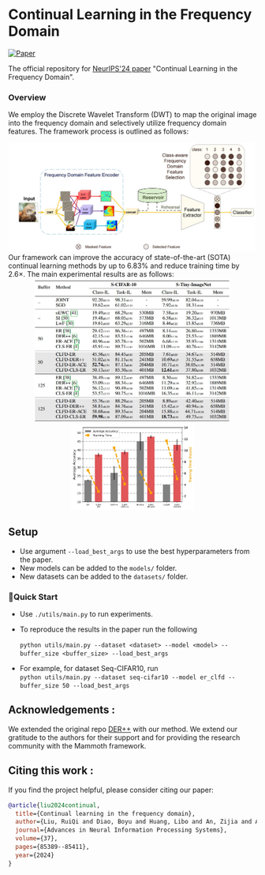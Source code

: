 # Continual Learning in the Frequency Domain

[![Paper](https://img.shields.io/badge/Paper-Arvix%20Link-green)](https://arxiv.org/abs/2410.06645)

The official repository for [NeurIPS'24 paper](https://arxiv.org/abs/2410.06645) "Continual Learning in the Frequency Domain".

###  Overview

We employ the Discrete Wavelet Transform (DWT) to map the original image into the frequency domain and selectively utilize frequency domain features. The framework process is outlined as follows:
<div align="center">
<img src="images/method.jpg" alt="diagram" width="500" />
</div>
Our framework can improve the accuracy of state-of-the-art (SOTA) continual learning methods by up to 6.83% and reduce training time by 2.6×. The main experimental results are as follows:

<div align="center">
<img src="images/result2.jpg" alt="diagram" width="400" />
</div>
<div align="center">
<img src="images/result1.jpg" alt="diagram" width="250" />
</div>

## Setup

+ Use argument `--load_best_args` to use the best hyperparameters from the paper.
+ New models can be added to the `models/` folder.
+ New datasets can be added to the `datasets/` folder.

### 🚀Quick Start
- Use `./utils/main.py` to run experiments.
- To reproduce the results in the paper run the following  

    `python utils/main.py --dataset <dataset> --model <model> --buffer_size <buffer_size> --load_best_args`
- For example, for dataset Seq-CIFAR10, run \
    `python utils/main.py --dataset seq-cifar10 --model er_clfd --buffer_size 50 --load_best_args`
  
## Acknowledgements :
We extended the original repo [DER++](https://papers.nips.cc/paper/2020/hash/b704ea2c39778f07c617f6b7ce480e9e-Abstract.html) with our method.
We extend our gratitude to the authors for their support and for providing the research community with the Mammoth framework.

## Citing this work :
If you find the project helpful, please consider citing our paper:
```bibtex
@article{liu2024continual,
  title={Continual learning in the frequency domain},
  author={Liu, RuiQi and Diao, Boyu and Huang, Libo and An, Zijia and An, Zhulin and Xu, Yongjun},
  journal={Advances in Neural Information Processing Systems},
  volume={37},
  pages={85389--85411},
  year={2024}
}
```